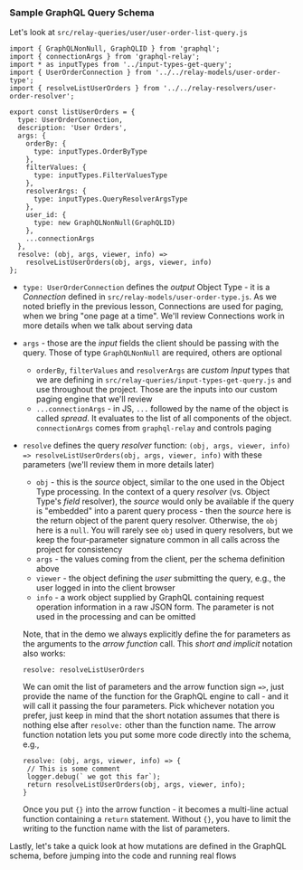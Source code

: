 ### Sample GraphQL Query Schema

Let's look at `src/relay-queries/user/user-order-list-query.js`

```
import { GraphQLNonNull, GraphQLID } from 'graphql';
import { connectionArgs } from 'graphql-relay';
import * as inputTypes from '../input-types-get-query';
import { UserOrderConnection } from '../../relay-models/user-order-type';
import { resolveListUserOrders } from '../../relay-resolvers/user-order-resolver';

export const listUserOrders = {
  type: UserOrderConnection,
  description: 'User Orders',
  args: {
    orderBy: {
      type: inputTypes.OrderByType
    },
    filterValues: {
      type: inputTypes.FilterValuesType
    },
    resolverArgs: {
      type: inputTypes.QueryResolverArgsType
    },
    user_id: {
      type: new GraphQLNonNull(GraphQLID)
    },
    ...connectionArgs
  },
  resolve: (obj, args, viewer, info) =>
    resolveListUserOrders(obj, args, viewer, info)
};
```

- `type: UserOrderConnection` defines the *output* Object Type - it is a *Connection* defined in `src/relay-models/user-order-type.js`. As we noted briefly in the previous lesson, Connections are used for paging, when we bring "one page at a time". We'll review Connections work in more details when we talk about serving data
- `args` - those are the *input* fields the client should be passing with the query. Those of type `GraphQLNonNull` are required, others are optional
  * `orderBy`, `filterValues` and `resolverArgs` are *custom* *Input* types that we are defining in `src/relay-queries/input-types-get-query.js` and use throughout the project. Those are the inputs into our custom paging engine that we'll review
  * `...connectionArgs` - in JS, `...` followed by the name of the object is called *spread*. It evaluates to the list of all components of the object. `connectionArgs` comes from `graphql-relay` and controls paging
- `resolve` defines the query *resolver* function: `(obj, args, viewer, info) => resolveListUserOrders(obj, args, viewer, info)` with these parameters (we'll review them in more details later)
  * `obj` - this is the *source* object, similar to the one used in the Object Type processing. In the context of a query *resolver* (vs. Object Type's *field* resolver), the *source* would only be available if the query is "embedded" into a parent query process - then the *source* here is the return object of the parent query resolver. Otherwise, the `obj` here is a `null`. You will rarely see `obj` used in query resolvers, but we keep the four-parameter signature common in all calls across the project for consistency
  * `args` - the values coming from the client, per the schema definition above
  * `viewer` - the object defining the *user* submitting the query, e.g., the user logged in into the client browser 
  * `info` - a work object supplied by GraphQL containing request operation information in a raw JSON form. The parameter is not used in the processing and can be omitted

  Note, that in the demo we always explicitly define the for parameters as the arguments to the *arrow function* call. This *short and implicit* notation also works:
  ```
  resolve: resolveListUserOrders
  ```

  We can omit the list of parameters and the arrow function sign `=>`, just provide the name of the function for the GraphQL engine to call - and it will call it passing the four parameters. Pick whichever notation you prefer, just keep in mind that the short notation assumes that there is nothing else after `resolve:` other than the function name. The arrow function notation lets you put some more code directly into the schema, e.g., 

  ```
  resolve: (obj, args, viewer, info) => {
   // This is some comment
   logger.debug(` we got this far`);
   return resolveListUserOrders(obj, args, viewer, info);
  }
  ```

  Once you put `{}` into the arrow function - it becomes a multi-line actual function containing a `return` statement. Without `{}`, you have to limit the writing to the function name with the list of parameters.


Lastly, let's take a quick look at how mutations are defined in the GraphQL schema, before jumping into the code and running real flows